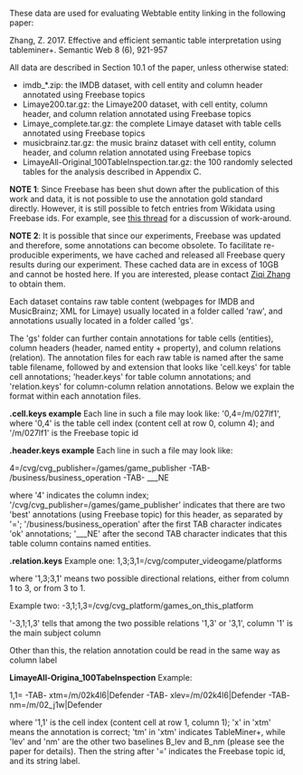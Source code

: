 These data are used for evaluating Webtable entity linking in the following paper:

Zhang, Z. 2017. Effective and efficient semantic table interpretation using tableminer+. Semantic Web 8 (6), 921-957

All data are described in Section 10.1 of the paper, unless otherwise stated:

* imdb_*.zip: the IMDB dataset, with cell entity and column header annotated using Freebase topics
* Limaye200.tar.gz: the Limaye200 dataset, with cell entity, column header, and column relation annotated using Freebase topics
* Limaye_complete.tar.gz: the complete Limaye dataset with table cells annotated using Freebase topics
* musicbrainz.tar.gz: the music brainz dataset with cell entity, column header, and column relation annotated using Freebase topics
* LimayeAll-Original_100TableInspection.tar.gz: the 100 randomly selected tables for the analysis described in Appendix C.

**NOTE 1**: Since Freebase has been shut down after the publication of this work and data, it is not possible to use the annotation gold standard directly. However, it is still possible to fetch entries from Wikidata using Freebase ids. For example, see [this thread] for a discussion of work-around.

**NOTE 2**: It is possible that since our experiments, Freebase was updated and therefore, some annotations can become obsolete. To facilitate re-producible experiments, we have cached and released all Freebase query results during our experiment. These cached data are in excess of 10GB and cannot be hosted here. If you are interested, please contact [Ziqi Zhang] to obtain them.

Each dataset contains raw table content (webpages for IMDB and MusicBrainz; XML for Limaye) usually located in a folder called 'raw', and annotations usually located in a folder called 'gs'.

The 'gs' folder can further contain annotations for table cells (entities), column headers (header, named entity + property), and column relations (relation). The annotation files for each raw table is named after the same table filename, followed by and extension that looks like 'cell.keys' for table cell annotations; 'header.keys' for table column annotations; and 'relation.keys' for column-column relation annotations. Below we explain the format within each annotation files.


**.cell.keys example**
Each line in such a file may look like: '0,4=/m/027lf1', where '0,4' is the table cell index (content cell at row 0, column 4); and '/m/027lf1' is the Freebase topic id


**.header.keys example**
Each line in such a file may look like:

4=/cvg/cvg_publisher=/games/game_publisher -TAB- /business/business_operation -TAB- ___NE

where '4' indicates the column index; '/cvg/cvg_publisher=/games/game_publisher' indicates that there are two 'best' annotations (using Freebase topic) for this header, as separated by '='; '/business/business_operation' after the first TAB character indicates 'ok' annotations; '___NE' after the second TAB character indicates that this table column contains named entities.


**.relation.keys**
Example one: 1,3;3,1=/cvg/computer_videogame/platforms

where '1,3;3,1' means two possible directional relations, either from column 1 to 3, or from 3 to 1.


Example two: -3,1;1,3=/cvg/cvg_platform/games_on_this_platform

'-3,1;1,3' tells that among the two possible relations '1,3' or '3,1', column '1' is the main subject column

Other than this, the relation annotation could be read in the same way as column label


**LimayeAll-Origina_100TabeInspection**
Example:

1,1= -TAB- xtm=/m/02k4l6|Defender -TAB- xlev=/m/02k4l6|Defender -TAB- nm=/m/02_j1w|Defender

where '1,1' is the cell index (content cell at row 1, column 1); 'x' in 'xtm' means the annotation is correct; 'tm' in 'xtm' indicates TableMiner+, while 'lev' and 'nm' are the other two baselines B_lev and B_nm (please see the paper for details). Then the string after '=' indicates the Freebase topic id, and its string label. 


[this thread]: <https://stackoverflow.com/questions/33636215/how-can-i-query-wikidata-with-a-freebase-id-from-a-youtube-video>
[Ziqi Zhang]: <mailto:ziqi.zhang@sheffield.ac.uk>
